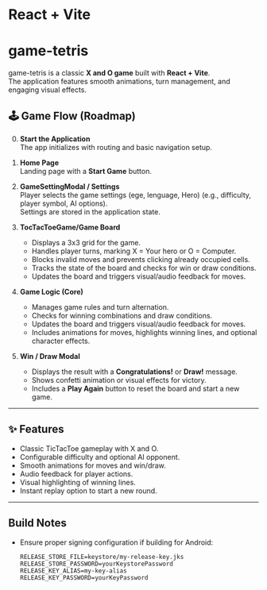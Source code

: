 # React + Vite

# game-tetris

game-tetris is a classic **X and O game** built with **React + Vite**.  
The application features smooth animations, turn management, and engaging visual
effects.

## 🕹️ Game Flow (Roadmap)

0. **Start the Application**  
   The app initializes with routing and basic navigation setup.

1. **Home Page**  
   Landing page with a **Start Game** button.

2. **GameSettingModal / Settings**  
   Player selects the game settings (ege, lenguage, Hero) (e.g., difficulty,
   player symbol, AI options).  
   Settings are stored in the application state.

3. **TocTacToeGame/Game Board**

   - Displays a 3x3 grid for the game.
   - Handles player turns, marking X = Your hero or O = Computer.
   - Blocks invalid moves and prevents clicking already occupied cells.
   - Tracks the state of the board and checks for win or draw conditions.
   - Updates the board and triggers visual/audio feedback for moves.

4. **Game Logic (Core)**

   - Manages game rules and turn alternation.
   - Checks for winning combinations and draw conditions.
   - Updates the board and triggers visual/audio feedback for moves.
   - Includes animations for moves, highlights winning lines, and optional
     character effects.

5. **Win / Draw Modal**

   - Displays the result with a **Congratulations!** or **Draw!** message.
   - Shows confetti animation or visual effects for victory.
   - Includes a **Play Again** button to reset the board and start a new game.

---

## ✨ Features

- Classic TicTacToe gameplay with X and O.
- Configurable difficulty and optional AI opponent.
- Smooth animations for moves and win/draw.
- Audio feedback for player actions.
- Visual highlighting of winning lines.
- Instant replay option to start a new round.

---

## Build Notes

- Ensure proper signing configuration if building for Android:
  ```properties
  RELEASE_STORE_FILE=keystore/my-release-key.jks
  RELEASE_STORE_PASSWORD=yourKeystorePassword
  RELEASE_KEY_ALIAS=my-key-alias
  RELEASE_KEY_PASSWORD=yourKeyPassword
  ```
